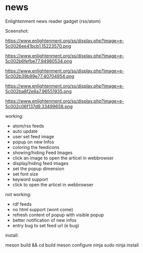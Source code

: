 # news

Enlightenment news reader gadget (rss/atom)


Sceenshot:

 https://www.enlightenment.org/ss/display.php?image=e-5c0026ee41bcb1.15223570.png
 
 https://www.enlightenment.org/ss/display.php?image=e-5c002b6fefbe77.94980534.png
 
 https://www.enlightenment.org/ss/display.php?image=e-5c002b39b99e77.40704954.png
 
 https://www.enlightenment.org/ss/display.php?image=e-5c002ba8f2e8a7.96551935.png
 
 https://www.enlightenment.org/ss/display.php?image=e-5c002c06f137d9.33499658.png
 

working:

- atom/rss feeds
- auto update
- user set feed image
- popup on new Infos
- coloring the feedicons
- showing/hiding Feed Images
- click an image to open the articel in webbrowser
- display/hiding feed images
- set the popup dimension
- set font size
- keyword support
- click to open the articel in webbrowser

not working:

- rdf feeds
- no html support (wont come)
- refresh content of popup with visible popup
- better notification of new infos
- entry bug to set feed url (e bug)

install:

meson build && cd build
meson configure
ninja
sudo ninja install
